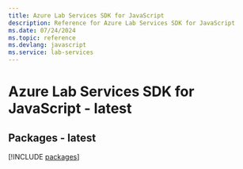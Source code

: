 ```yaml
---
title: Azure Lab Services SDK for JavaScript
description: Reference for Azure Lab Services SDK for JavaScript
ms.date: 07/24/2024
ms.topic: reference
ms.devlang: javascript
ms.service: lab-services
---
```

# Azure Lab Services SDK for JavaScript - latest
## Packages - latest
[!INCLUDE [packages](lab-services-index.md)]